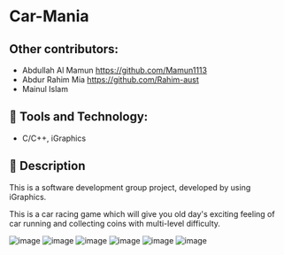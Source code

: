 # Car-Mania

## Other contributors:
- Abdullah Al Mamun https://github.com/Mamun1113
- Abdur Rahim Mia https://github.com/Rahim-aust
- Mainul Islam

## 📌 Tools and Technology:
- C/C++, iGraphics 

## 📌 Description
This is a software development group project, developed by using iGraphics.

This is a car racing game which will give you old day's exciting feeling of car running and collecting coins with multi-level difficulty.

![image](https://user-images.githubusercontent.com/66373332/236643243-fc739467-f55a-4421-9566-0d9a1462d9a6.png)
![image](https://user-images.githubusercontent.com/66373332/236643251-abb493fc-7ba8-49e8-8bf1-58dad1c05fbc.png)
![image](https://user-images.githubusercontent.com/66373332/236643255-55338822-ce44-4ec5-b27d-9827f2fab6b8.png)
![image](https://user-images.githubusercontent.com/66373332/236643259-161557ae-224f-4b7a-b5c7-a19014c7819e.png)
![image](https://user-images.githubusercontent.com/66373332/236643265-a7a3399a-cabd-4a1a-b9fb-7ace5ca6319c.png)
![image](https://user-images.githubusercontent.com/66373332/236643266-9a12ff6e-db22-49ed-8456-f92749315605.png)
